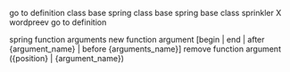 go to definition class base
spring class base
spring base class
sprinkler X wordpreev go to definition

spring function arguments
new function argument [begin | end | after {argument_name} | before {arguments_name}]
remove function argument ({position} | {argument_name})
